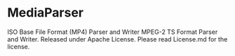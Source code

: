 # MediaParser
ISO Base File Format (MP4) Parser and Writer
MPEG-2 TS Format Parser and Writer.
Released under Apache License. Please read License.md for the license.
